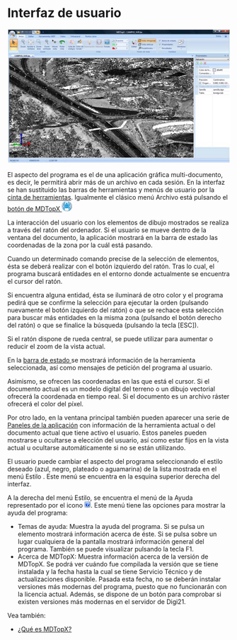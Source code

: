 # Interfaz de usuario

![Interfaz de usuario de MDTopX](../../.gitbook/assets/interfaz-de-usuario.jpg)

El aspecto del programa es el de una aplicación gráfica multi-documento, es decir, le permitirá abrir más de un archivo en cada sesión. En la interfaz se han sustituido las barras de herramientas y menús de usuario por la [cinta de herramientas](../untitled-12/). Igualmente el clásico menú Archivo está pulsando el [botón de MDTopX ![](../../.gitbook/assets/boton-mdtopx.jpg)](untitled-10.md)

La interacción del usuario con los elementos de dibujo mostrados se realiza a través del ratón del ordenador. Si el usuario se mueve dentro de la ventana del documento, la aplicación mostrará en la barra de estado las coordenadas de la zona por la cuál está pasando.

Cuando un determinado comando precise de la selección de elementos, ésta se deberá realizar con el botón izquierdo del ratón. Tras lo cual, el programa buscará entidades en el entorno donde actualmente se encuentra el cursor del ratón.

Si encuentra alguna entidad, ésta se iluminará de otro color y el programa pedirá que se confirme la selección para ejecutar la orden \(pulsando nuevamente el botón izquierdo del ratón\) o que se rechace esta selección para buscar más entidades en la misma zona \(pulsando el botón derecho del ratón\) o que se finalice la búsqueda \(pulsando la tecla \[ESC\]\).

Si el ratón dispone de rueda central, se puede utilizar para aumentar o reducir el zoom de la vista actual.

En la [barra de estado ](untitled-5.md)se mostrará información de la herramienta seleccionada, así como mensajes de petición del programa al usuario.

Asimismo, se ofrecen las coordenadas en las que está el cursor. Si el documento actual es un modelo digital del terreno o un dibujo vectorial ofrecerá la coordenada en tiempo real. Si el documento es un archivo ráster ofrecerá el color del píxel.

Por otro lado, en la ventana principal también pueden aparecer una serie de [Paneles de la aplicación](Paneles%20de%20la%20aplicacion.htm) con información de la herramienta actual o del documento actual que tiene activo el usuario. Estos paneles pueden mostrarse u ocultarse a elección del usuario, así como estar fijos en la vista actual u ocultarse automáticamente si no se están utilizando.

El usuario puede cambiar el aspecto del programa seleccionando el estilo deseado \(azul, negro, plateado o aguamarina\) de la lista mostrada en el menú Estilo . Este menú se encuentra en la esquina superior derecha del interfaz.

A la derecha del menú Estilo, se encuentra el menú de la Ayuda representado por el icono ![](../../.gitbook/assets/icono-ayuda.jpg). Este menú tiene las opciones para mostrar la ayuda del programa:

* Temas de ayuda: Muestra la ayuda del programa. Si se pulsa un elemento mostrará información acerca de éste. Si se pulsa sobre un lugar cualquiera de la pantalla mostrará información general del programa. También se puede visualizar pulsando la tecla F1.
* Acerca de MDTopX: Muestra información acerca de la versión de MDTopX. Se podrá ver cuándo fue compilada la versión que se tiene instalada y la fecha hasta la cual se tiene Servicio Técnico y de actualizaciones disponible. Pasada esta fecha, no se deberán instalar versiones más modernas del programa, puesto que no funcionarán con la licencia actual. Además, se dispone de un botón para comprobar si existen versiones más modernas en el servidor de Digi21.

 Vea también:

* [¿Qué es MDTopX?](mdtopx.md)

